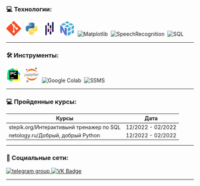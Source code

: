 ### 💻 Технологии:

  <div>
  <img src="https://github.com/devicons/devicon/blob/master/icons/git/git-original.svg" title="Git" alt="Git" width="40" height="40"/>&nbsp
  <img src="https://github.com/devicons/devicon/blob/master/icons/python/python-original.svg" title="Python" alt="Python" width="40" height="40"/>&nbsp
  <img src="https://github.com/devicons/devicon/blob/master/icons/pandas/pandas-original.svg" title="Pandas" alt="Pandas" width="40" height="40"/>&nbsp
  <img src="https://github.com/devicons/devicon/blob/master/icons/numpy/numpy-original.svg" title="NumPy" alt="NumPy" width="40" height="40"/>&nbsp
  <img src="https://upload.wikimedia.org/wikipedia/commons/0/01/Created_with_Matplotlib-logo.svg" title="Matplotlib" alt="Matplotlib" width="40" height="40"/>&nbsp
  <img src="https://upload.wikimedia.org/wikipedia/commons/thumb/9/97/Speech-to-text.svg/51px-Speech-to-text.svg.png?20160816142625" title="SpeechRecognition" alt="SpeechRecognition" width="40" height="40"/>&nbsp
   <img src="https://www.svgrepo.com/show/120229/sql.svg" title="SQL" alt="SQL" width="40" height="40"/>&nbsp
</div>

---

### 🛠 Инструменты:

<div>
 <img src="https://github.com/devicons/devicon/blob/master/icons/pycharm/pycharm-original.svg" title="PyCharm" alt="PyCharm" width="40" height="40"/>&nbsp;
 <img src="https://github.com/devicons/devicon/blob/master/icons/jupyter/jupyter-original-wordmark.svg" title="Jupyter Notebook" alt="Jupyter Notebook" width="40" height="40"/>&nbsp;
 <img src="https://upload.wikimedia.org/wikipedia/commons/d/d0/Google_Colaboratory_SVG_Logo.svg" title="Google Colab" alt="Google Colab" width="40" height="40"/>&nbsp;
  <img src="https://www.svgrepo.com/show/303229/microsoft-sql-server-logo.svg" title="SSMS" alt="SSMS" width="40" height="40"/>&nbsp;
</div>

---

### 💻 Пройденные курсы:

| Курсы                                                           | Дата              |
| ----------------------------------------------------------------| :---------------: |
| stepik.org/Интерактивынй тренажер по SQL                        | 12/2022 - 02/2022 |
| netology.ru/Добрый, добрый Python                               | 12/2022 - 02/2022 |


---
### 🤝 Социальные сети:

  <div id="badges">
    <a href="https://t.me/Aezakmibaguvix" target="_blank">
      <img src="https://cdn-icons-png.flaticon.com/512/2111/2111646.png" width="40" height="40" alt="telegram group" />
    </a>
    <a href="https://vk.com/aezakmibaguvixx" target="_blank">
      <img src="https://cdn-icons-png.flaticon.com/512/145/145813.png" width="40" height="40" alt="VK Badge"/>
    </a>
  </div>

---
